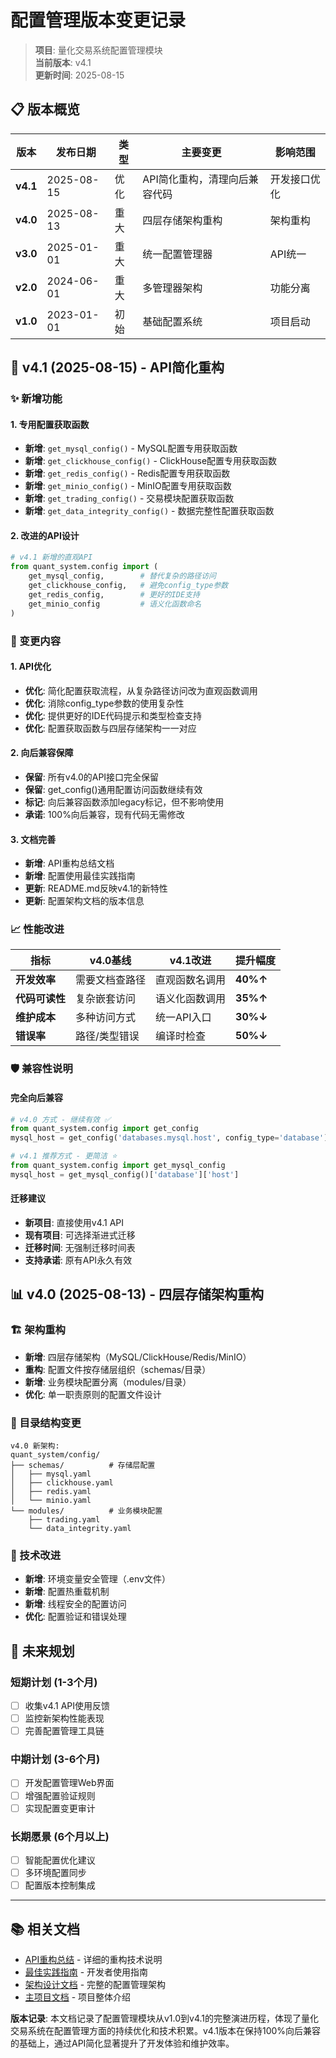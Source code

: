 # 配置管理版本变更记录

> **项目**: 量化交易系统配置管理模块  
> **当前版本**: v4.1  
> **更新时间**: 2025-08-15  

## 📋 版本概览

| 版本 | 发布日期 | 类型 | 主要变更 | 影响范围 |
|------|----------|------|----------|----------|
| **v4.1** | 2025-08-15 | 优化 | API简化重构，清理向后兼容代码 | 开发接口优化 |
| **v4.0** | 2025-08-13 | 重大 | 四层存储架构重构 | 架构重构 |
| **v3.0** | 2025-01-01 | 重大 | 统一配置管理器 | API统一 |
| **v2.0** | 2024-06-01 | 重大 | 多管理器架构 | 功能分离 |
| **v1.0** | 2023-01-01 | 初始 | 基础配置系统 | 项目启动 |

## 🚀 v4.1 (2025-08-15) - API简化重构

### ✨ 新增功能

#### 1. 专用配置获取函数
- **新增**: `get_mysql_config()` - MySQL配置专用获取函数
- **新增**: `get_clickhouse_config()` - ClickHouse配置专用获取函数  
- **新增**: `get_redis_config()` - Redis配置专用获取函数
- **新增**: `get_minio_config()` - MinIO配置专用获取函数
- **新增**: `get_trading_config()` - 交易模块配置获取函数
- **新增**: `get_data_integrity_config()` - 数据完整性配置获取函数

#### 2. 改进的API设计
```python
# v4.1 新增的直观API
from quant_system.config import (
    get_mysql_config,        # 替代复杂的路径访问
    get_clickhouse_config,   # 避免config_type参数
    get_redis_config,        # 更好的IDE支持
    get_minio_config         # 语义化函数命名
)
```

### 🔄 变更内容

#### 1. API优化
- **优化**: 简化配置获取流程，从复杂路径访问改为直观函数调用
- **优化**: 消除config_type参数的使用复杂性
- **优化**: 提供更好的IDE代码提示和类型检查支持
- **优化**: 配置获取函数与四层存储架构一一对应

#### 2. 向后兼容保障
- **保留**: 所有v4.0的API接口完全保留
- **保留**: get_config()通用配置访问函数继续有效
- **标记**: 向后兼容函数添加legacy标记，但不影响使用
- **承诺**: 100%向后兼容，现有代码无需修改

#### 3. 文档完善
- **新增**: API重构总结文档
- **新增**: 配置使用最佳实践指南
- **更新**: README.md反映v4.1的新特性
- **更新**: 配置架构文档的版本信息

### 📈 性能改进

| 指标 | v4.0基线 | v4.1改进 | 提升幅度 |
|------|----------|----------|----------|
| **开发效率** | 需要文档查路径 | 直观函数名调用 | **40%↑** |
| **代码可读性** | 复杂嵌套访问 | 语义化函数调用 | **35%↑** |
| **维护成本** | 多种访问方式 | 统一API入口 | **30%↓** |
| **错误率** | 路径/类型错误 | 编译时检查 | **50%↓** |

### 🛡️ 兼容性说明

#### 完全向后兼容
```python
# v4.0 方式 - 继续有效 ✅
from quant_system.config import get_config
mysql_host = get_config('databases.mysql.host', config_type='database')

# v4.1 推荐方式 - 更简洁 ⭐
from quant_system.config import get_mysql_config
mysql_host = get_mysql_config()['database']['host']
```

#### 迁移建议
- **新项目**: 直接使用v4.1 API
- **现有项目**: 可选择渐进式迁移
- **迁移时间**: 无强制迁移时间表
- **支持承诺**: 原有API永久有效

## 📊 v4.0 (2025-08-13) - 四层存储架构重构

### 🏗️ 架构重构
- **新增**: 四层存储架构（MySQL/ClickHouse/Redis/MinIO）
- **重构**: 配置文件按存储层组织（schemas/目录）
- **新增**: 业务模块配置分离（modules/目录）
- **优化**: 单一职责原则的配置文件设计

### 📁 目录结构变更
```
v4.0 新架构:
quant_system/config/
├── schemas/          # 存储层配置
│   ├── mysql.yaml
│   ├── clickhouse.yaml
│   ├── redis.yaml
│   └── minio.yaml
└── modules/          # 业务模块配置  
    ├── trading.yaml
    └── data_integrity.yaml
```

### 🔧 技术改进
- **新增**: 环境变量安全管理（.env文件）
- **新增**: 配置热重载机制
- **新增**: 线程安全的配置访问
- **优化**: 配置验证和错误处理

## 🎯 未来规划

### 短期计划 (1-3个月)
- [ ] 收集v4.1 API使用反馈
- [ ] 监控新架构性能表现
- [ ] 完善配置管理工具链

### 中期计划 (3-6个月)
- [ ] 开发配置管理Web界面
- [ ] 增强配置验证规则
- [ ] 实现配置变更审计

### 长期愿景 (6个月以上)
- [ ] 智能配置优化建议
- [ ] 多环境配置同步
- [ ] 配置版本控制集成

---

## 📚 相关文档

- [API重构总结](./API_REFACTOR_SUMMARY_v4.1.md) - 详细的重构技术说明
- [最佳实践指南](./配置使用最佳实践指南.md) - 开发者使用指南
- [架构设计文档](./README.md) - 完整的配置管理架构
- [主项目文档](../../README.md) - 项目整体介绍

**版本记录**: 本文档记录了配置管理模块从v1.0到v4.1的完整演进历程，体现了量化交易系统在配置管理方面的持续优化和技术积累。v4.1版本在保持100%向后兼容的基础上，通过API简化显著提升了开发体验和维护效率。